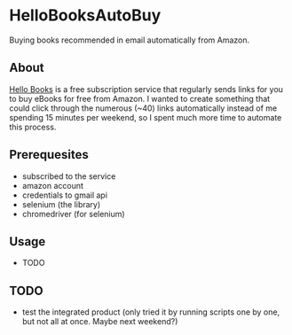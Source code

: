 # HelloBooksAutoBuy
Buying books recommended in email automatically from Amazon.

## About
[Hello Books](https://www.hellobooks.com) is a free subscription service that regularly sends links for you to buy eBooks for free from Amazon. I wanted to create something that could click through the numerous (~40) links automatically instead of me spending 15 minutes per weekend, so I spent much more time to automate this process.

## Prerequesites
- subscribed to the service
- amazon account
- credentials to gmail api
- selenium (the library)
- chromedriver (for selenium)

## Usage
- TODO

## TODO
- test the integrated product (only tried it by running scripts one by one, but not all at once. Maybe next weekend?)
